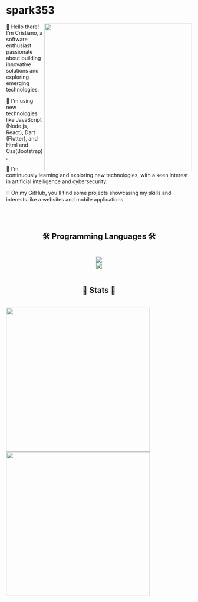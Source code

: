 # spark353
<img align="right" width="400" src="https://cdn.dribbble.com/users/1162077/screenshots/5403918/focus-animation.gif">

<p align="left">👋 Hello there! I'm Cristiano, a software enthusiast passionate about building innovative solutions and exploring emerging technologies.</p>

<p align="left">🚀 I'm using new technologies like JavaScript (Node.js, React), Dart (Flutter), and Html and Css(Bootstrap).</p>

<p align="left">🌱 I'm continuously learning and exploring new technologies, with a keen interest in artificial intelligence and cybersecurity.</p>

<p align="left">💡 On my GitHub, you'll find some projects showcasing my skills and interests like a websites and mobile applications.</p>
<br>
<br>
<h2 align="center">🛠️ Programming Languages 🛠️</h2>
<br>
<div align="center">
<a href="https://skillicons.dev">
  <img src="https://skillicons.dev/icons?i=github,html,css,javascript,dart,java,react,nodejs" /><br>
    <img src="https://skillicons.dev/icons?i=bootstrap,electron,phpstorm,postman,figma,ai,ps,mysql" />
</a>
</div>
<br>
<h2 align="center">🌟  Stats 🌟 </h2>
<br>
<div>
      <img  width="390" src="https://github-readme-stats.vercel.app/api?username=spark353&count_private=true&show_icons=true&theme=react&border_radius=10"/>
    <img width="390" src="https://github-readme-stats.vercel.app/api/top-langs/?username=spark353&hide=HTML&langs_count=&&layout=compact&theme=react&border_radius=10&size_weight=0.5&exclude_repo=github-readme-stats" />

</div>
